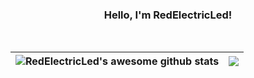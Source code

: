 <div align="center">

### Hello, I'm RedElectricLed!

<br />

| <img align="center" src="https://github-readme-stats.vercel.app/api?username=RedElectricLed&show_icons=true&include_all_commits=true&theme=buefy&hide_border=true" alt="RedElectricLed's awesome github stats" /></a> | <img align="center" src="https://github-readme-stats.vercel.app/api/top-langs/?username=RedElectricLed&layout=compact&theme=buefy&hide_border=true" /></a> |
| ------------- | ------------- |
  
</div>
